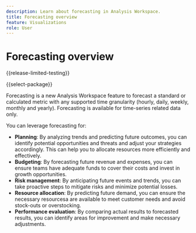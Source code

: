 ```yaml
---
description: Learn about forecasting in Analysis Workspace.
title: Forecasting overview
feature: Visualizations
role: User
---
```

# Forecasting overview

{{release-limited-testing}}

{{select-package}}

Forecasting is a new Analysis Workspace feature to forecast a standard or calculated metric with any supported time granularity (hourly, daily, weekly, monthly and yearly). Forecasting is available for time-series related data only.

You can leverage forecasting for:

* **Planning**: By analyzing trends and predicting future outcomes, you can identify potential opportunities and threats and adjust your strategies accordingly. This can help you to allocate resources more efficiently and effectively.
* **Budgeting**: By forecasting future revenue and expenses, you can ensure teams have adequate funds to cover their costs and invest in growth opportunities.
* **Risk management**: By anticipating future events and trends, you can take proactive steps to mitigate risks and minimize potential losses.
* **Resource allocation**: By predicting future demand, you can ensure the necessary resourcesa are available to meet customer needs and avoid stock-outs or overstocking.
* **Performance evaluation**: By comparing actual results to forecasted results, you can identify areas for improvement and make necessary adjustments. 


